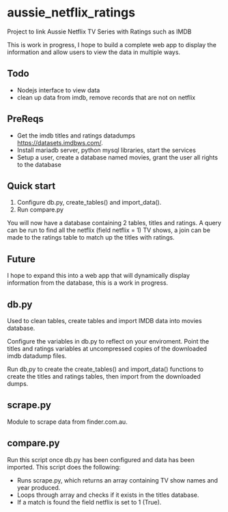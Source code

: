 # aussie_netflix_ratings
Project to link Aussie Netflix TV Series with Ratings such as IMDB

This is work in progress, I hope to build a complete web app to display the information and allow users to view the data in multiple ways.

## Todo
  - Nodejs interface to view data
  - clean up data from imdb, remove records that are not on netflix

## PreReqs

  - Get the imdb titles and ratings datadumps https://datasets.imdbws.com/.
  - Install mariadb server, python mysql libraries, start the services
  - Setup a user, create a database named movies, grant the user all rights to the database

## Quick start

1. Configure db.py, create_tables() and import_data().
2. Run compare.py

You will now have a database containing 2 tables, titles and ratings. A query can be run to find all the netflix (field netflix = 1) TV shows, a join can be made to the ratings table to match up the titles with ratings.

## Future

I hope to expand this into a web app that will dynamically display information from the database, this is a work in progress.

## db.py

Used to clean tables, create tables and import IMDB data into movies database.

Configure the variables in db.py to reflect on your enviroment. Point the titles and ratings variables at uncompressed copies of the downloaded imdb datadump files.

Run db,py to create the create_tables() and import_data() functions to create the titles and ratings tables, then import from the downloaded dumps.

## scrape.py

Module to scrape data from finder.com.au. 

## compare.py

Run this script once db.py has been configured and data has been imported. This script does the following:

  - Runs scrape.py, which returns an array containing TV show names and year produced.
  - Loops through array and checks if it exists in the titles database.
  - If a match is found the field netflix is set to 1 (True).





